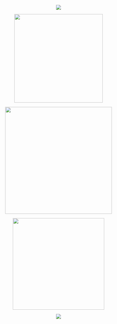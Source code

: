 <p align="center"> <img src="https://64.media.tumblr.com/03a8a0ecca5ab2288cda989c8a4bae50/793ad1013fb2c73c-d1/s400x600/4b8ced966995a8167d78b6e9e4c1075d810e08c6.pnj">
<p align="center"> <img src="https://files.catbox.moe/ayfykg.png"width="290">
<p align="center"> <img src="https://files.catbox.moe/iylwv3.png"width="350">
<p align="center"> <img src="https://files.catbox.moe/lzmblp.png"width="300">
<p align="center"> <img src="https://64.media.tumblr.com/86663195aec34006b0ebe263d8ca4267/793ad1013fb2c73c-46/s400x600/0050b9fe0ee4a323f89e83523dad1a44edf1d3bd.pnj">
